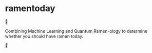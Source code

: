 # ramentoday

:ramen:

Combining Machine Learning and Quantum Ramen-ology to determine whether you should have ramen today.

:ramen:

